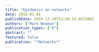 ```yaml
---
title: "Epidemics on networks"
date: 2018-01-01
publishDate: 2019-12-29T23:50:19.883380Z
authors: ["Mark Newman"]
publication_types: ["6"]
abstract: ""
featured: false
publication: "*Networks*"
---
```


